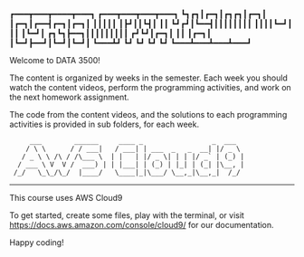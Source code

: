 
┏━━━┳━━━┳━━━━┳━━━┓ ┏━━━┳━━━┳━━━┳━━━┓
┗┓┏┓┃┏━┓┃┏┓┏┓┃┏━┓┃ ┃┏━┓┃┏━━┫┏━┓┃┏━┓┃
 ┃┃┃┃┃ ┃┣┛┃┃┗┫┃ ┃┃ ┗┛┏┛┃┗━━┫┃┃┃┃┃┃┃┃
 ┃┃┃┃┗━┛┃ ┃┃ ┃┗━┛┃ ┏┓┗┓┣━━┓┃┃┃┃┃┃┃┃┃
┏┛┗┛┃┏━┓┃ ┃┃ ┃┏━┓┃ ┃┗━┛┣━━┛┃┗━┛┃┗━┛┃
┗━━━┻┛ ┗┛ ┗┛ ┗┛ ┗┛ ┗━━━┻━━━┻━━━┻━━━┛



Welcome to DATA 3500!

The content is organized by weeks in the semester.  Each week you should watch the content videos, perform the programming activities, and work on the next homework assignment.

The code from the content videos, and the solutions to each programming activities is provided in sub folders, for each week.



         ___        ______     ____ _                 _  ___  
        / \ \      / / ___|   / ___| | ___  _   _  __| |/ _ \ 
       / _ \ \ /\ / /\___ \  | |   | |/ _ \| | | |/ _` | (_) |
      / ___ \ V  V /  ___) | | |___| | (_) | |_| | (_| |\__, |
     /_/   \_\_/\_/  |____/   \____|_|\___/ \__,_|\__,_|  /_/ 
 ----------------------------------------------------------------- 
 
This course uses AWS Cloud9

To get started, create some files, play with the terminal,
or visit https://docs.aws.amazon.com/console/cloud9/ for our documentation.

Happy coding!
